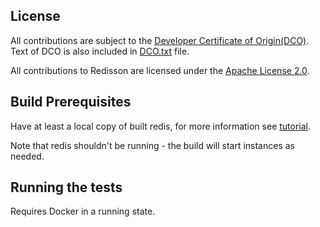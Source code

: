 ## License

All contributions are subject to the [Developer Certificate of Origin(DCO)](https://developercertificate.org/). Text of DCO is also included in [DCO.txt](https://github.com/redisson/redisson/blob/master/DCO.txt) file.

All contributions to Redisson are licensed under the
[Apache License 2.0](https://github.com/redisson/redisson/blob/master/header.txt).

## Build Prerequisites
Have at least a local copy of built redis, for more information see [tutorial](https://www.digitalocean.com/community/tutorials/how-to-install-and-use-redis).

Note that redis shouldn't be running - the build will start instances as needed.

## Running the tests

Requires Docker in a running state.
